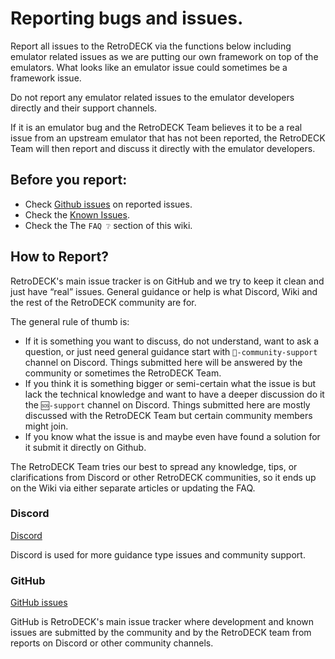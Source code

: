 # Reporting bugs and issues.

Report all issues to the RetroDECK via the functions below including emulator related issues as we are putting our own framework on top of the emulators. What looks like an emulator issue could sometimes be a framework issue.

Do not report any emulator related issues to the emulator developers directly and their support channels.

If it is an emulator bug and the RetroDECK Team believes it to be a real issue from an upstream emulator that has not been reported, the RetroDECK Team will then report and discuss it directly with the emulator developers.

## Before you report:

- Check [Github issues](https://github.com/XargonWan/RetroDECK/issues/) on reported issues.
- Check the [Known Issues](../wiki_bugs/known-issues.md).
- Check the The `FAQ ❔` section of this wiki.

## How to Report?

RetroDECK's main issue tracker is on GitHub and we try to keep it clean and just have “real” issues.
General guidance or help is what Discord, Wiki and the rest of the RetroDECK community are for.

The general rule of thumb is:

- If it is something you want to discuss, do not understand, want to ask a question, or just need general guidance start with `🤝-community-support` channel on Discord. Things submitted here will be answered by the community or sometimes the RetroDECK Team.
- If you think it is something bigger or semi-certain what the issue is but lack the technical knowledge and want to have a deeper discussion do it the `🆘-support` channel on Discord. Things submitted here are mostly discussed with the RetroDECK Team but certain community members might join.
- If you know what the issue is and maybe even have found a solution for it submit it directly on Github.

The RetroDECK Team tries our best to spread any knowledge, tips, or clarifications from Discord or other RetroDECK communities, so it ends up on the Wiki via either separate articles or updating the FAQ.

### Discord

[Discord](https://discord.gg/WDc5C9YWMx)

Discord is used for more guidance type issues and community support.

### GitHub

[GitHub issues](https://github.com/XargonWan/RetroDECK/issues/)

GitHub is RetroDECK's main issue tracker where development and known issues are submitted by the community and by the RetroDECK team from reports on Discord or other community channels.
